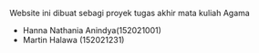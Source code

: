 Website ini dibuat sebagi proyek tugas akhir mata kuliah Agama


- Hanna Nathania Anindya(152021001)
- Martin Halawa (152021231)

